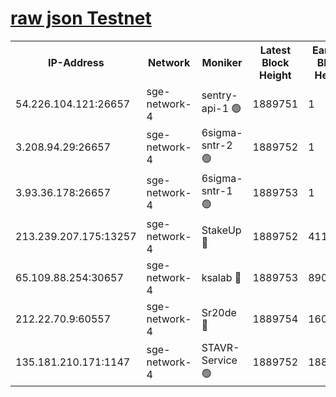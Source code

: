 
[raw json Testnet](https://rpc-check.sget.stavr.tech/sget/rpc-sget-result.json)
=


<table><tr><th>IP-Address</th><th>Network</th><th>Moniker</th><th>Latest Block Height</th><th>Earliest Block Height</th><th>Catching Up</th><th>Tx Index</th><th>Voting Power</th><th>Scan Time</th></tr><tr><td>54.226.104.121:26657</td><td>sge-network-4</td><td>sentry-api-1 🟢</td><td>1889751</td><td>1</td><td>False</td><td>on</td><td>0</td><td>2024-03-06T22:29:27.398197586UTC</td></tr><tr><td>3.208.94.29:26657</td><td>sge-network-4</td><td>6sigma-sntr-2 🟢</td><td>1889752</td><td>1</td><td>False</td><td>on</td><td>0</td><td>2024-03-06T22:29:36.655496875UTC</td></tr><tr><td>3.93.36.178:26657</td><td>sge-network-4</td><td>6sigma-sntr-1 🟢</td><td>1889753</td><td>1</td><td>False</td><td>on</td><td>0</td><td>2024-03-06T22:29:39.297157423UTC</td></tr><tr><td>213.239.207.175:13257</td><td>sge-network-4</td><td>StakeUp 🔴</td><td>1889752</td><td>411001</td><td>False</td><td>off</td><td>100</td><td>2024-03-06T22:29:35.749382561UTC</td></tr><tr><td>65.109.88.254:30657</td><td>sge-network-4</td><td>ksalab 🔴</td><td>1889753</td><td>890001</td><td>False</td><td>off</td><td>2840</td><td>2024-03-06T22:29:41.643562032UTC</td></tr><tr><td>212.22.70.9:60557</td><td>sge-network-4</td><td>Sr20de 🔴</td><td>1889754</td><td>1608978</td><td>False</td><td>on</td><td>104</td><td>2024-03-06T22:29:44.041562151UTC</td></tr><tr><td>135.181.210.171:1147</td><td>sge-network-4</td><td>STAVR-Service 🟢</td><td>1889752</td><td>1888001</td><td>False</td><td>on</td><td>0</td><td>2024-03-06T22:29:36.047371932UTC</td></tr></table>
